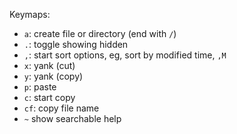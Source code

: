 Keymaps:

- `a`: create file or directory (end with `/`)
- `.`: toggle showing hidden
- `,`: start sort options, eg, sort by modified time, `,M`
- `x`: yank (cut)
- `y`: yank (copy)
- `p`: paste
- `c`: start copy
- `cf`: copy file name
- `~` show searchable help
